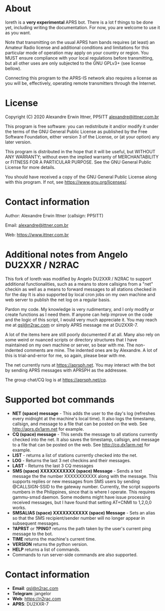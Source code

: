 
# About

Ioreth is a **very experimental** APRS bot. There is a lot f things to be
done yet, including writing the documentation. For now, you are welcome to
use it as you want.

Note that transmitting on the usual APRS ham bands requires (at least) an
Amateur Radio license and additional conditions and limitations for this
particular mode of operation may apply on your country or region. You MUST
ensure compliance with your local regulations before transmitting, but all
other uses are only subjected to the GNU GPLv3+ (see license bellow).

Connecting this program to the APRS-IS network also requires a license as
you will be, effectively, operating remote transmitters through the Internet.




# License

Copyright (C) 2020  Alexandre Erwin Ittner, PP5ITT <alexandre@ittner.com.br>

This program is free software: you can redistribute it and/or modify
it under the terms of the GNU General Public License as published by
the Free Software Foundation, either version 3 of the License, or
(at your option) any later version.

This program is distributed in the hope that it will be useful,
but WITHOUT ANY WARRANTY; without even the implied warranty of
MERCHANTABILITY or FITNESS FOR A PARTICULAR PURPOSE.  See the
GNU General Public License for more details.

You should have received a copy of the GNU General Public License
along with this program.  If not, see <https://www.gnu.org/licenses/>.





# Contact information

Author: Alexandre Erwin Ittner   (callsign: PP5ITT)

Email: <alexandre@ittner.com.br>

Web: <https://www.ittner.com.br>



# Additional notes from Angelo DU2XXR / N2RAC

This fork of Ioreth was modified by Angelo DU2XXR / N2RAC to support additional
functionalities, such as a means to store callsigns from a "net" checkin
as well as a means to forward messages to all stations checked in for the day
It is also supported by local cron jobs on my own machine and web server
to publish the net log on a regular basis.
 
Pardon my code. My knowledge is very rudimentary, and I only modify or create
functions as I need them. If anyone can help improve on the code and the
logic of this script, I would very much appreciate it.
You may reach me at qsl@n2rac.com or simply APRS message me at DU2XXR-7.

A lot of the items here are still poorly documented if at all. Many also
rely on some weird or nuanced scripts or directory structures that I have
maintained on my own machine or server, so bear with me.
The non-indented comments are mine. The indented ones are by Alexandre.
A lot of this is trial-and-error for me, so again, please bear with me.

The net currently runs at <https://aprsph.net>. You may interact with the bot by sending APRS messages with APRSPH as the addressee.

The group chat/CQ log is at <https://aprsph.net/cq>.

# Supported bot commands

- **NET (space) message** - This adds the user to the day's log (refreshes every midnight at the machine's local time). It also logs the timestamp, callsign, and message to a file that can be posted on the web. See http://aprs.dx1arm.net for example.
- **CQ (space) message** - This sends the message to all stations currently checked into the net. It also saves the timestamp, callsign, and message to a file that can be posted on the web. See http://cq.dx1arm.net for example.
- **LIST** - returns a list of stations currently checked into the net.
- **LOG** - Returns the last 3 net checkins and their messages.
- **LAST** - Returns the last 3 CQ messages
- **SMS (space) XXXXXXXXXXX (space) Message** - Sends a text message the the number XXXXXXXXXXX along with the message. This supports replies or new messages from SMS users by sending @CALLSIGN-SSID to the gateway number. Currently, the script supports numbers in the Philippines, since that is where I operate. This requires gammu-smsd daemon. Some modems might have issue processing received messages, but I have found that setting AT+CNMI to 1,2,0,0 works.
- **SMSALIAS (space) XXXXXXXXXXX (space) Message** - Sets an alias so that the SMS recipient/sender number will no longer appear in subsequent messages.
- **?APRST** or **?PING?** returns the path taken by the user's current ping message to the bot. 
- **TIME** returns the machine's current time.
- **VERSION** returns the python version.
- **HELP** returns a list of commands.
- Commands to run server-side commands are also supported.

# Contact information
- **Email**: qsl@n2rac.com
- **Telegram**: jangelor
- **Web**: <https://n2rac.com>
- **APRS**: DU2XXR-7
